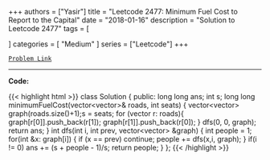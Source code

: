 
+++
authors = ["Yasir"]
title = "Leetcode 2477: Minimum Fuel Cost to Report to the Capital"
date = "2018-01-16"
description = "Solution to Leetcode 2477"
tags = [
    
]
categories = [
    "Medium"
]
series = ["Leetcode"]
+++



[`Problem Link`](https://leetcode.com/problems/minimum-fuel-cost-to-report-to-the-capital/description/)

---

**Code:**

{{< highlight html >}}
class Solution {
public:
    long long ans;
    int s;
    long long minimumFuelCost(vector<vector<int>>& roads, int seats) {
        vector<vector<int>> graph(roads.size()+1);s = seats;
        for (vector<int> r: roads){
            graph[r[0]].push_back(r[1]);
                      graph[r[1]].push_back(r[0]);
        }
        dfs(0, 0, graph);
        return ans;
    }
    int dfs(int i, int prev, vector<vector<int>> &graph) {
        int people = 1;
        for(int &x: graph[i]) {
            if (x == prev) continue;
            people += dfs(x,i, graph);
        }
        if(i != 0) ans += (s + people - 1)/s;
        return people;
     }
};
{{< /highlight >}}

